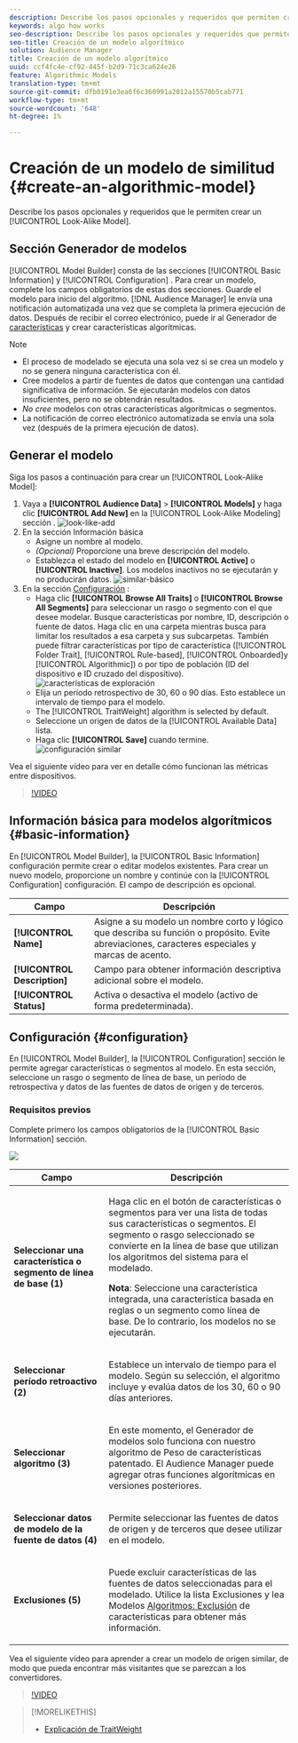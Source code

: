 ```yaml
---
description: Describe los pasos opcionales y requeridos que permiten crear un modelo algorítmico en el Generador de modelos.
keywords: algo how works
seo-description: Describe los pasos opcionales y requeridos que permiten crear un modelo algorítmico en el Generador de modelos.
seo-title: Creación de un modelo algorítmico
solution: Audience Manager
title: Creación de un modelo algorítmico
uuid: ccf4fc4e-cf92-445f-b2d9-71c3ca624e26
feature: Algorithmic Models
translation-type: tm+mt
source-git-commit: dfb0191e3ea6f6c360991a2012a15570b5cab771
workflow-type: tm+mt
source-wordcount: '648'
ht-degree: 1%

---
```



# Creación de un modelo de similitud {#create-an-algorithmic-model}

Describe los pasos opcionales y requeridos que le permiten crear un [!UICONTROL Look-Alike Model].

## Sección Generador de modelos

[!UICONTROL Model Builder] consta de las secciones [!UICONTROL Basic Information] y [!UICONTROL Configuration] . Para crear un modelo, complete los campos obligatorios de estas dos secciones. Guarde el modelo para inicio del algoritmo. [!DNL Audience Manager] le envía una notificación automatizada una vez que se completa la primera ejecución de datos. Después de recibir el correo electrónico, puede ir al Generador de [características](../../features/traits/about-trait-builder.md) y crear características algorítmicas.

>[!NOTE]
>
>* El proceso de modelado se ejecuta una sola vez si se crea un modelo y no se genera ninguna característica con él.
>* Cree modelos a partir de fuentes de datos que contengan una cantidad significativa de información. Se ejecutarán modelos con datos insuficientes, pero no se obtendrán resultados.
>* *No cree* modelos con otras características algorítmicas o segmentos.
>* La notificación de correo electrónico automatizada se envía una sola vez (después de la primera ejecución de datos).


## Generar el modelo

Siga los pasos a continuación para crear un [!UICONTROL Look-Alike Model]:

1. Vaya a **[!UICONTROL Audience Data]** > **[!UICONTROL Models]** y haga clic **[!UICONTROL Add New]** en la [!UICONTROL Look-Alike Modeling] sección .
   ![look-like-add](assets/look-alike-add.png)
1. En la sección Información [](../../features/algorithmic-models/create-model.md#basic-information) básica
   * Asigne un nombre al modelo.
   * *(Opcional)* Proporcione una breve descripción del modelo.
   * Establezca el estado del modelo en **[!UICONTROL Active]** o **[!UICONTROL Inactive]**. Los modelos inactivos no se ejecutarán y no producirán datos.
      ![similar-básico](assets/look-alike-basic.png)
1. En la sección [Configuración](../../features/algorithmic-models/create-model.md#configuration) :
   * Haga clic **[!UICONTROL Browse All Traits]** o **[!UICONTROL Browse All Segments]** para seleccionar un rasgo o segmento con el que desee modelar. Busque características por nombre, ID, descripción o fuente de datos. Haga clic en una carpeta mientras busca para limitar los resultados a esa carpeta y sus subcarpetas. También puede filtrar características por tipo de característica ([!UICONTROL Folder Trait], [!UICONTROL Rule-based], [!UICONTROL Onboarded]y [!UICONTROL Algorithmic]) o por tipo de población (ID[](../../reference/ids-in-aam.md) del dispositivo e ID [](../../reference/ids-in-aam.md)cruzado del dispositivo).
      ![características de exploración](assets/browse-traits.png)
   * Elija un período retrospectivo de 30, 60 o 90 días. Esto establece un intervalo de tiempo para el modelo.
   * The [!UICONTROL TraitWeight] algorithm is selected by default.
   * Seleccione un origen de datos de la [!UICONTROL Available Data] lista.
   * Haga clic **[!UICONTROL Save]** cuando termine.
      ![configuración similar](assets/look-alike-configuration.png)

Vea el siguiente vídeo para ver en detalle cómo funcionan las métricas entre dispositivos.

>[!VIDEO](https://docs.adobe.com/content/help/en/audience-manager-learn/tutorials/build-and-manage-audiences/profile-merge/understanding-cross-device-metrics-in-audience-manager.html)

## Información básica para modelos algorítmicos {#basic-information}

<!-- r_model_basic.xml -->

En [!UICONTROL Model Builder], la [!UICONTROL Basic Information] configuración permite crear o editar modelos existentes. Para crear un nuevo modelo, proporcione un nombre y continúe con la [!UICONTROL Configuration] configuración. El campo de descripción es opcional.

| Campo | Descripción |
|---|---|
| **[!UICONTROL Name]** | Asigne a su modelo un nombre corto y lógico que describa su función o propósito. Evite abreviaciones, caracteres especiales y marcas de acento. |
| **[!UICONTROL Description]** | Campo para obtener información descriptiva adicional sobre el modelo. |
| **[!UICONTROL Status]** | Activa o desactiva el modelo (activo de forma predeterminada). |

## Configuración {#configuration}

En [!UICONTROL Model Builder], la [!UICONTROL Configuration] sección le permite agregar características o segmentos al modelo. En esta sección, seleccione un rasgo o segmento de línea de base, un período de retrospectiva y datos de las fuentes de datos de origen y de terceros.

<!-- r_model_configuration.xml -->

### Requisitos previos

Complete primero los campos obligatorios de la [!UICONTROL Basic Information] sección.

![](assets/lam_exclude_traits_numbered.png)

<table id="table_7A6BE5E5498D4776A30323B743954150"> 
 <thead> 
  <tr> 
   <th colname="col1" class="entry"> Campo </th> 
   <th colname="col2" class="entry"> Descripción </th> 
  </tr> 
 </thead>
 <tbody> 
  <tr> 
   <td colname="col1"> <p><b>Seleccionar una característica o segmento de línea de base (1)</b> </p> </td> 
   <td colname="col2"> <p>Haga clic en el botón de características o segmentos para ver una lista de todas sus características o segmentos. El segmento o rasgo seleccionado se convierte en la línea de base que utilizan los algoritmos del sistema para el modelado. </p> <p> <p><b>Nota</b>:  Seleccione una característica integrada, una característica basada en reglas o un segmento como línea de base. De lo contrario, los modelos no se ejecutarán. </p> </p> </td> 
  </tr> 
  <tr> 
   <td colname="col1"> <p><b>Seleccionar período retroactivo (2)</b> </p> </td> 
   <td colname="col2"> <p>Establece un intervalo de tiempo para el modelo. Según su selección, el algoritmo incluye y evalúa datos de los 30, 60 o 90 días anteriores. </p> </td> 
  </tr> 
  <tr> 
   <td colname="col1"> <p><b>Seleccionar algoritmo (3)</b> </p> </td> 
   <td colname="col2"> <p>En este momento, el Generador de modelos solo funciona con nuestro algoritmo de Peso <span class="keyword"></span> de características patentado. <span class="keyword"> El Audience Manager</span> puede agregar otras funciones algorítmicas en versiones posteriores. </p> </td>
  </tr>
  <tr> 
   <td colname="col1"> <p><b>Seleccionar datos de modelo de la fuente de datos (4)</b> </p> </td> 
   <td colname="col2"> <p>Permite seleccionar las fuentes de datos de origen y de terceros que desee utilizar en el modelo. </p> </td>
  </tr> 
  <tr> 
   <td colname="col1"> <p><b>Exclusiones (5)</b> </p> </td> 
   <td colname="col2"> <p>Puede excluir características de las fuentes de datos seleccionadas para el modelado. Utilice la lista <span class="wintitle"> Exclusiones</span> y lea Modelos <a href="../../features/algorithmic-models/trait-exclusion-algo-models.md"> Algoritmos: Exclusión</a> de características para obtener más información. </p> </td>
  </tr> 
 </tbody>
</table>

Vea el siguiente vídeo para aprender a crear un modelo de origen similar, de modo que pueda encontrar más visitantes que se parezcan a los convertidores.

>[!VIDEO](https://video.tv.adobe.com/v/23504/)

>[!MORELIKETHIS]
>
>* [Explicación de TraitWeight](../../features/algorithmic-models/understanding-models.md#understanding-traitweight)

